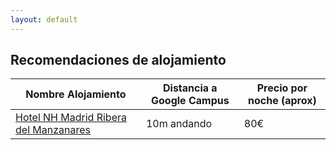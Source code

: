 ```yaml
---
layout: default
---
```


## Recomendaciones de alojamiento

Nombre Alojamiento| Distancia a Google Campus | Precio por noche (aprox)
----------------- | ------------------------- | ------------------------
[Hotel NH Madrid Ribera del Manzanares](https://www.nh-hoteles.es/hotel/nh-madrid-ribera-del-manzanares) | 10m andando |  80€

